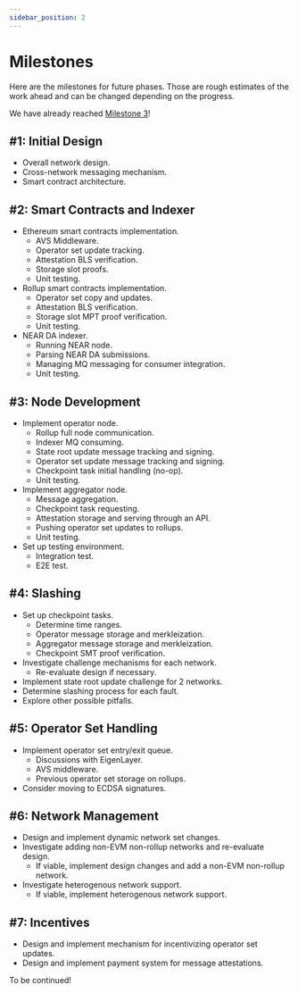```yaml
---
sidebar_position: 2
---
```


# Milestones

Here are the milestones for future phases. Those are rough estimates of the
work ahead and can be changed depending on the progress.

We have already reached [Milestone 3](#3-node-development)!

## #1: Initial Design

* Overall network design.
* Cross-network messaging mechanism.
* Smart contract architecture.

## #2: Smart Contracts and Indexer

* Ethereum smart contracts implementation.
    * AVS Middleware.
    * Operator set update tracking.
    * Attestation BLS verification.
    * Storage slot proofs.
    * Unit testing.
* Rollup smart contracts implementation.
    * Operator set copy and updates.
    * Attestation BLS verification.
    * Storage slot MPT proof verification.
    * Unit testing.
* NEAR DA indexer.
    * Running NEAR node.
    * Parsing NEAR DA submissions.
    * Managing MQ messaging for consumer integration.
    * Unit testing.

## #3: Node Development

* Implement operator node.
    * Rollup full node communication.
    * Indexer MQ consuming.
    * State root update message tracking and signing.
    * Operator set update message tracking and signing.
    * Checkpoint task initial handling (no-op).
    * Unit testing.
* Implement aggregator node.
    * Message aggregation.
    * Checkpoint task requesting.
    * Attestation storage and serving through an API.
    * Pushing operator set updates to rollups.
    * Unit testing.
* Set up testing environment.
    * Integration test.
    * E2E test.

## #4: Slashing
* Set up checkpoint tasks.
    * Determine time ranges.
    * Operator message storage and merkleization.
    * Aggregator message storage and merkleization.
    * Checkpoint SMT proof verification.
* Investigate challenge mechanisms for each network.
    * Re-evaluate design if necessary.
* Implement state root update challenge for 2 networks.
* Determine slashing process for each fault.
* Explore other possible pitfalls.

## #5: Operator Set Handling
* Implement operator set entry/exit queue.
    * Discussions with EigenLayer.
    * AVS middleware.
    * Previous operator set storage on rollups.
* Consider moving to ECDSA signatures.

## #6: Network Management
* Design and implement dynamic network set changes.
* Investigate adding non-EVM non-rollup networks and re-evaluate design.
    * If viable, implement design changes and add a non-EVM non-rollup network.
* Investigate heterogenous network support.
    * If viable, implement heterogenous network support.

## #7: Incentives
* Design and implement mechanism for incentivizing operator set updates.
* Design and implement payment system for message attestations.

To be continued!
